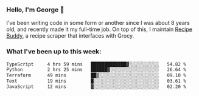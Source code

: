 ### Hello, I'm George 👋

I've been writing code in some form or another since I was about 8 years old, and recently made it my full-time job. On top of this, I maintain [Recipe Buddy](https://github.com/georgegebbett/recipe-buddy), a recipe scraper that interfaces with Grocy.  

<!--
**georgegebbett/georgegebbett** is a ✨ _special_ ✨ repository because its `README.md` (this file) appears on your GitHub profile.

Here are some ideas to get you started:

- 🔭 I’m currently working on ...
- 🌱 I’m currently learning ...
- 👯 I’m looking to collaborate on ...
- 🤔 I’m looking for help with ...
- 💬 Ask me about ...
- 📫 How to reach me: ...
- 😄 Pronouns: ...
- ⚡ Fun fact: ...
-->

### What I've been up to this week:
<!--START_SECTION:waka-->

```txt
TypeScript     4 hrs 59 mins   █████████████▓░░░░░░░░░░░   54.82 %
Python         2 hrs 25 mins   ██████▓░░░░░░░░░░░░░░░░░░   26.64 %
Terraform      49 mins         ██▒░░░░░░░░░░░░░░░░░░░░░░   09.10 %
Text           19 mins         █░░░░░░░░░░░░░░░░░░░░░░░░   03.61 %
JavaScript     12 mins         ▓░░░░░░░░░░░░░░░░░░░░░░░░   02.20 %
```

<!--END_SECTION:waka-->
